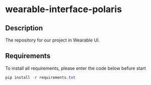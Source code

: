 # wearable-interface-polaris

## Description

The repository for our project in Wearable UI.

## Requirements

To install all requirements, please enter the code below befure start

```powershell
pip install -r requirements.txt
```
